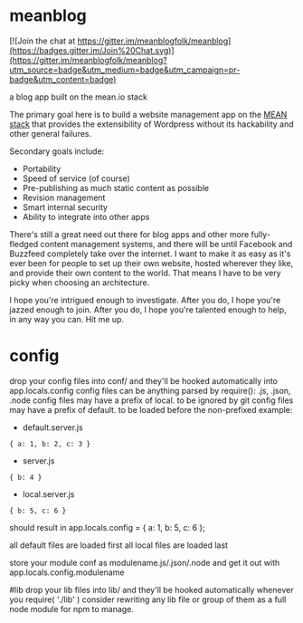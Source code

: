 # meanblog

[![Join the chat at https://gitter.im/meanblogfolk/meanblog](https://badges.gitter.im/Join%20Chat.svg)](https://gitter.im/meanblogfolk/meanblog?utm_source=badge&utm_medium=badge&utm_campaign=pr-badge&utm_content=badge)

a blog app built on the mean.io stack


The primary goal here is to build a website management app on the [MEAN stack](http://mean.io) that provides the extensibility of Wordpress without its hackability and other general failures.

Secondary goals include:
- Portability
- Speed of service (of course)
- Pre-publishing as much static content as possible
- Revision management
- Smart internal security
- Ability to integrate into other apps

There's still a great need out there for blog apps and other more fully-fledged content management systems, and there will be until Facebook and Buzzfeed completely take over the internet. I want to make it as easy as it's ever been for people to set up their own website, hosted wherever they like, and provide their own content to the world. That means I have to be very picky when choosing an architecture.

I hope you're intrigued enough to investigate. After you do, I hope you're jazzed enough to join. After you do, I hope you're talented enough to help, in any way you can. Hit me up.



# config
drop your config files into conf/ and they'll be hooked automatically into app.locals.config
config files can be anything parsed by require(): .js, .json, .node
config files may have a prefix of local. to be ignored by git
config files may have a prefix of default. to be loaded before the non-prefixed
example:
 - default.server.js
 ```
 { a: 1, b: 2, c: 3 }
 ```
 - server.js
 ```
 { b: 4 }
 ```
 - local.server.js
 ```
 { b: 5, c: 6 }
 ```
should result in app.locals.config = { a: 1, b: 5, c: 6 };

all default files are loaded first
all local files are loaded last

store your module conf as modulename.js/.json/.node and get it out with app.locals.config.modulename

#lib
drop your lib files into lib/ and they'll be hooked automatically whenever you require( './lib' )
consider rewriting any lib file or group of them as a full node module for npm to manage.